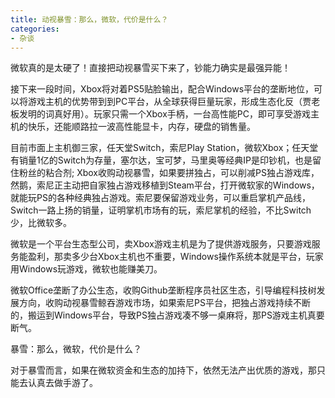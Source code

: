 ```yaml
---
title: 动视暴雪：那么，微软，代价是什么？
categories:
- 杂谈
---
```




微软真的是太硬了！直接把动视暴雪买下来了，钞能力确实是最强异能！

接下来一段时间，Xbox将对着PS5贴脸输出，配合Windows平台的垄断地位，可以将游戏主机的优势带到到PC平台，从全球获得巨量玩家，形成生态化反（贾老板发明的词真好用）。玩家只需一个Xbox手柄，一台高性能PC，即可享受游戏主机的快乐，还能顺路拉一波高性能显卡，内存，硬盘的销售量。

目前市面上主机御三家，任天堂Switch，索尼Play Station，微软Xbox；任天堂有销量1亿的Switch为存量，塞尔达，宝可梦，马里奥等经典IP是印钞机，也是留住粉丝的粘合剂; Xbox收购动视暴雪，如果要拼独占，可以削减PS独占游戏库，然鹅，索尼正主动把自家独占游戏移植到Steam平台，打开微软家的Windows，就能玩PS的各种经典独占游戏。索尼要保留游戏业务，可以重启掌机产品线，Switch一路上扬的销量，证明掌机市场有的玩，索尼掌机的经验，不比Switch少，比微软多。

微软是一个平台生态型公司，卖Xbox游戏主机是为了提供游戏服务，只要游戏服务能盈利，那卖多少台Xbox主机也不重要，Windows操作系统本就是平台，玩家用Windows玩游戏，微软也能赚美刀。

微软Office垄断了办公生态，收购Github垄断程序员社区生态，引导编程科技树发展方向，收购动视暴雪鲸吞游戏市场，如果索尼PS平台，把独占游戏持续不断的，搬运到Windows平台，导致PS独占游戏凑不够一桌麻将，那PS游戏主机真要断气。

暴雪：那么，微软，代价是什么？

对于暴雪而言，如果在微软资金和生态的加持下，依然无法产出优质的游戏，那只能去认真去做手游了。







